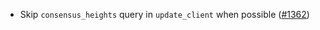 *   Skip `consensus_heights` query in `update_client` when possible ([#1362](https://github.com/informalsystems/ibc-rs/issues/1362))
